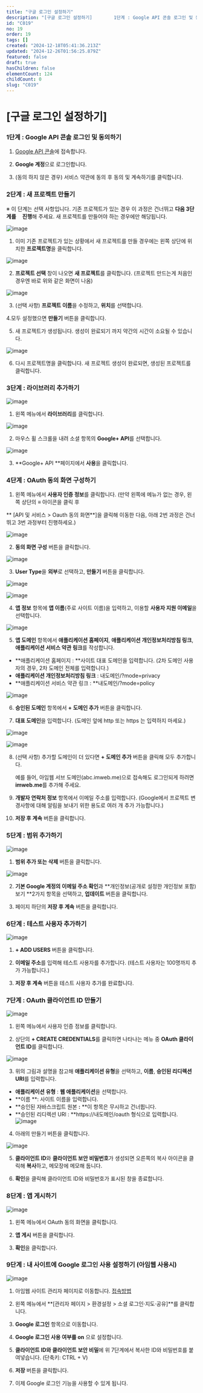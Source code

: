 ```yaml
---
title: "구글 로그인 설정하기"
description: "[구글 로그인 설정하기]        1단계 : Google API 콘솔 로그인 및 동의하기    1. [Google API 콘솔](https://console.developers.google.com/)에 접속합니다.  2. **Google 계정**으로 로그인합니다..."
id: "C019"
no: 19
order: 19
tags: []
created: "2024-12-18T05:41:36.213Z"
updated: "2024-12-26T01:56:25.879Z"
featured: false
draft: true
hasChildren: false
elementCount: 124
childCount: 0
slug: "C019"
---
```


# [구글 로그인 설정하기]



### 1단계 : Google API 콘솔 로그인 및 동의하기



1. [Google API 콘솔](https://console.developers.google.com/)에 접속합니다.

2. **Google 계정**으로 로그인합니다.

3. (동의 하지 않은 경우) 서비스 약관에 동의 후 동의 및 계속하기를 클릭합니다.



### 2단계 : 새 프로젝트 만들기



※ 이 단계는 선택 사항입니다. 기존 프로젝트가 있는 경우 이 과정은 건너뛰고 **다음 3단계를      진행**해 주세요. 새 프로젝트를 만들어야 하는 경우에만 해당됩니다.

![image](https://lh7-rt.googleusercontent.com/docsz/AD_4nXfGo9xp8eGpU0N9xfPXbXdVShHT0z9A8zkFAuSTn0TlxQ0WKFdeDxL5rHwDoESKgEA4YCswSa2zqpHp4Lsg6SJxmOuE5qePAT3Z-J73TsLgrOVjJoHJIWOyA_7lFRWRrux9M0U4Bg?key=YqS6IU_DJn3vrikIkYy671mF)

1. 이미 기존 프로젝트가 있는 상황에서 새 프로젝트를 만들 경우에는 왼쪽 상단에 위치한 **프로젝트명**을 클릭합니다.



![image](https://lh7-rt.googleusercontent.com/docsz/AD_4nXf-L5vU1J4ZIe5op0ugR4TzwHzXFLoGJKv84Y449dLQC2S4CsX7AREOdZNvgRqrf_ghqNmNL8VsTMFsAFEe_EAnn195MYC_LjqHaDglaQWzTJV7KoVTGNvLiF8m3bfdAfWHiZ5vZg?key=YqS6IU_DJn3vrikIkYy671mF)

2. **프로젝트 선택** 창이 나오면 **새 프로젝트**를 클릭합니다. (프로젝트 만드는게 처음인 경우엔 바로 위와 같은 화면이 나옴)



![image](https://lh7-rt.googleusercontent.com/docsz/AD_4nXf33oLzCZ0HUHVBcYzxBwhMklkHgX0Qt0kURdzjWuKrEcYyloq5ZkH6RoVt29kFCxCXNKBdpJT5OGMPYTfc5-_7Wd9Chfjvqu-un6wSl58XZLmhf2WbrOMlMVdRbRD5OT-I23NlHA?key=YqS6IU_DJn3vrikIkYy671mF)

3. (선택 사항) **프로젝트 이름**을 수정하고, **위치**를 선택합니다.

4.모두 설정했으면 **만들기** 버튼을 클릭합니다.

5. 새 프로젝트가 생성됩니다. 생성이 완료되기 까지 약간의 시간이 소요될 수 있습니다.



![image](https://lh7-rt.googleusercontent.com/docsz/AD_4nXdxcKd9mnMqK0xJUpFb9X7vLb9zljkU9z4B7N5kg8RZmNl4iBHD-TSnIVB-7AKeqlEGXhTdo4OWDmC-xDrBfI62KSx61rM08OhP1_QQMxi4CzNbLM_s2v3DANfl8hHM20ODBjsVww?key=YqS6IU_DJn3vrikIkYy671mF)

6. 다시 프로젝트명을 클릭합니다. 새 프로젝트 생성이 완료되면, 생성된 프로젝트를 클릭합니다.



### 3단계 : 라이브러리 추가하기



![image](https://lh7-rt.googleusercontent.com/docsz/AD_4nXedV8HvAK9vjLknTzGkpYND1NUXgbKl0f3YVje94T2oqz4uwyfLU8St1FMdWJxNRqyeocY5cC9ASEvbwzLG6b8Dtn5DmoSYdPPQ20WoEGNx_Y5Ix72MuQ5pasXkp5r0k8ipDycR?key=YqS6IU_DJn3vrikIkYy671mF)

1. 왼쪽 메뉴에서 **라이브러리**를 클릭합니다.



![image](https://lh7-rt.googleusercontent.com/docsz/AD_4nXc-VLthbmQeinu4l_oJokhWMkA7-hIeFhRYNZxvNdvldl2c2u8ZG5zwtyVoiBb5UScBVQ0Y-o_aVRyckqtyuIxbQF_5IbESTqzoVoBUBIP9bGFiPjvb0QzJ25JwaEJNfZ1Nl65FFw?key=YqS6IU_DJn3vrikIkYy671mF)

2. 마우스 휠 스크롤을 내려 소셜 항목의 **Google+ API**를 선택합니다.



![image](https://lh7-rt.googleusercontent.com/docsz/AD_4nXeOBMYkoNh_SPx4svSVQ9lWgouZgXYoQkB44B5J5qGzxhh87SkHEpmdhw88bv98WsuJu-h8oVygDEmo9UuuKroII7gsgRRt_IyH0J1Aopasd74qIIZDnzPuwIbvaDkpGqkWVMCK_A?key=YqS6IU_DJn3vrikIkYy671mF)

3. **Google+ API **페이지에서 **사용**을 클릭합니다.



### 4단계 : OAuth 동의 화면 구성하기



1. 왼쪽 메뉴에서 **사용자 인증 정보**를 클릭합니다. (만약 왼쪽에 메뉴가 없는 경우, 왼쪽 상단의 ≡ 아이콘을 클릭 후 

  ** [API 및 서비스 > Oauth 동의 화면**]을 클릭해 이동한 다음, 아래 2번 과정은 건너뛰고 3번 과정부터 진행하세요.)

 

![image](https://lh7-rt.googleusercontent.com/docsz/AD_4nXdNT5DrKyFUQbgp_k5hcohRBlyvOVBjkH0hkl7Z6nQ2I5IziqrZQPpZYpnrHQPHlsEG189G881cDTDoZfDHt80BG-xhtYSiP8Ef4f_S4UbBiC_uscaAbbJ3w7aHHpisUpZVyFjlXQ?key=YqS6IU_DJn3vrikIkYy671mF)

2. **동의 화면 구성** 버튼을 클릭합니다.



![image](https://lh7-rt.googleusercontent.com/docsz/AD_4nXfYX2s16KLEp1b1io76JRplkrtulfDpVNjqzIarLkBZqGVtF5xe8EgO44ge1mIfpPHZH1awPG7R8DO4-scknwfn8kCgu0QkNLXMLqg93YBuywwbJugEP97DcuiCloZMnlzLTT6nWQ?key=YqS6IU_DJn3vrikIkYy671mF)

3. **User Type**을 **외부**로 선택하고, **만들기** 버튼을 클릭합니다.



![image](https://lh7-rt.googleusercontent.com/docsz/AD_4nXcAjSBYY_KuDESCiKB2c4KntycxBfk3JzFu2wDHX7Htg8HpkPd3EtpodDreePHfxAWhKFq2oaGgsb9IfzDe3LSstRpBOMApzVqjb-LAQ5ti_ldetzt17Wcmz8uBu3f6ycnmPJrK?key=YqS6IU_DJn3vrikIkYy671mF)

![image](https://lh7-rt.googleusercontent.com/docsz/AD_4nXeyYB9wLJRwz1zF2nE-gYsPdQ0uVTS195-oQvpQVDuvv-GgWDDGzK57NdpWfDA4XpTGmxjwTw16xF55hSmDvnJxlyOqa4A2X_IRc-pyEWfntw_ebBLgz4GUkhgdeTLbQxtY8gcrpw?key=YqS6IU_DJn3vrikIkYy671mF)

4. **앱 정보** 항목에 **앱 이름**(주로 사이트 이름)을 입력하고, 이용할 **사용자 지원 이메일**을 선택합니다.



![image](https://lh7-rt.googleusercontent.com/docsz/AD_4nXc0Y0ZArnHLRWZy5z_vld_6MZ_Qv3cDNH6mmIZeOWZpkMRDHtqdCAEISU3joE8FN4Q5i0a0YUhFoAVlsh657d3OGZXBk3Hrk7lgj0ksTfcKP-2tHZGGJ1y4jPOoSLQUS2nSkclAQg?key=YqS6IU_DJn3vrikIkYy671mF)

5. **앱 도메인** 항목에서 **애플리케이션 홈페이지**, **애플리케이션 개인정보처리방침 링크**, **애플리케이션 서비스 약관 링크**를 작성합니다.

- **애플리케이션 홈페이지 : **사이트 대표 도메인을 입력합니다. (2차 도메인 사용자의 경우, 2차 도메인 전체를 입력합니다.)
- **애플리케이션 개인정보처리방침 링크** : 내도메인/?mode=privacy
- **애플리케이션 서비스 약관 링크 : **내도메인/?mode=policy


![image](https://lh7-rt.googleusercontent.com/docsz/AD_4nXc-nOlbpeqsgl6i2anCGhMJBpQZz3lFPrNJo4jiNiLHfa4NOmRkw4wjJm8w4hGKm1ewvj7IdAAKBnDeNyAoJPxjLJLbwHDIZyZk7pMUGUKiVqlv6iDYRI6wDOm1gGgYNK9GJot0lw?key=YqS6IU_DJn3vrikIkYy671mF)

6. **승인된 도메인** 항목에서 **+ 도메인 추가** 버튼을 클릭합니다.

7. **대표 도메인**을 입력합니다. (도메인 앞에 http 또는 https 는 입력하지 마세요.)

![image](https://lh7-rt.googleusercontent.com/docsz/AD_4nXd5SdLnA_N_xbgT3qs1yl0E1p4QhBXpRnlv53Nni-OHl6G0gz0xqsCHjCkPOt6XLE_YYcfa4XptgeSTuuE9pRRwyEoziPi0TmMrqaM_NafVn3RleS4QKJpTQRFLnYapNYwUyNGNvw?key=YqS6IU_DJn3vrikIkYy671mF)



![image](https://lh7-rt.googleusercontent.com/docsz/AD_4nXd9n0NlVArxeAn1FT4vpwuatGUvfnk7hVF0TJBati41G4vzuBnYMW7vTwkOcETzV4VlLcgwr71GlciNFT6KKexqGUpo06uwHI-Yfl8e3yzwGss4qIpymkbbqMmDRA5plLuQYy2GGw?key=YqS6IU_DJn3vrikIkYy671mF)

8. (선택 사항) 추가할 도메인이 더 있다면 **+ 도메인 추가** 버튼을 클릭해 모두 추가합니다. 

     예를 들어, 아임웹 서브 도메인(abc.imweb.me)으로 접속해도 로그인되게 하려면 **imweb.me**를 추가해 주세요.

9. **개발자 연락처 정보** 항목에서 이메일 주소를 입력합니다. (Google에서 프로젝트 변경사항에 대해 알림을 보내기 위한 용도로 여러 개 추가 가능합니다.)

10. **저장 후 계속** 버튼을 클릭합니다.



### 5단계 : 범위 추가하기



![image](https://lh7-rt.googleusercontent.com/docsz/AD_4nXeuiXIZJO5kj5f9h4TBDPG3sZvQDlAtH3k719fjFJBhOhqDQBTagy9z-1Y5t4zlOLrMosemgiOiKE0mWVn9a1XjESW3o9VQ5ybGRHWKkNHO00HcBsTI1rG5Y1syOurJ9BMYF9XjmA?key=YqS6IU_DJn3vrikIkYy671mF)

1. **범위 추가 또는 삭제** 버튼을 클릭합니다.



![image](https://lh7-rt.googleusercontent.com/docsz/AD_4nXcFRiH0uJ1JtjSYO8fPxSMaHHucfktgJJLYbkgFNGzTGp1mcbN7BGZtJBRkCCrKREOcJm6qyF5yXurnN4uPvEhZp7oWroIAjMcRG5rJ-kLsSnyyFnr66AdNn9Bgkmz323j6sS1wZw?key=YqS6IU_DJn3vrikIkYy671mF)

2. **기본 Google 계정의 이메일 주소 확인**과 **개인정보(공개로 설정한 개인정보 포함) 보기 **2가지 항목을 선택하고, **업데이트** 버튼을 클릭합니다.

3. 페이지 하단의 **저장 후 계속** 버튼을 클릭합니다.



### 6단계 : 테스트 사용자 추가하기



![image](https://lh7-rt.googleusercontent.com/docsz/AD_4nXdupG4JaS-dWfCCfcTiNA4VG5BH0K3fLFHsRI04dQ0vJ2-4oaexq3LdUeL8eZ8UcbQ2_1MdEoHLHRnd7pm6eV5RdgVyg2i_TEpVRn9Ind9Qj2qZagBNk6ugtUHUshEK93vJ1BC2iw?key=YqS6IU_DJn3vrikIkYy671mF)

1. **+ ADD USERS** 버튼을 클릭합니다.

2. **이메일 주소**를 입력해 테스트 사용자를 추가합니다. (테스트 사용자는 100명까지 추가 가능합니다.)

3. **저장 후 계속** 버튼을 테스트 사용자 추가를 완료합니다.



### 7단계 : OAuth 클라이언트 ID 만들기



![image](https://lh7-rt.googleusercontent.com/docsz/AD_4nXcUDDLxwGtWSG6VOOT_yEGTuMxZ07Tte7iNsnxOYtyRH5TWMAn82BSruMhEjUuZiHZhVbr_koc47_RBZpHNbDIwTnzn9aJPm-OBfxog4FqCkOCw-9BDx6TGEiNq_JcQb6yTGgDydg?key=YqS6IU_DJn3vrikIkYy671mF)

1. 왼쪽 메뉴에서 사용자 인증 정보를 클릭합니다.

2. 상단의 **+ CREATE CREDENTIALS**를 클릭하면 나타나는 메뉴 중 **OAuth 클라이언트 ID**를 클릭합니다.



![image](https://lh7-rt.googleusercontent.com/docsz/AD_4nXcvEvMOhe_kPxFboOGfvXNFnFykBtRtQFEVEXHR4wAaUKZBSB6-b7KyHRsoGMpyp5K-o0q418xEMTgZn5ksVLEv7-kvGDDcejeguJvwIYm66eAVtv81kQ0uLu5bOAS_WBB3b9t4Mw?key=YqS6IU_DJn3vrikIkYy671mF)

3. 위의 그림과 설명을 참고해 **애플리케이션 유형**을 선택하고, **이름**, **승인된 리디렉션 URI**를 입력합니다.

- **애플리케이션 유형** : **웹 애플리케이션**을 선택합니다.
- **이름 **: 사이트 이름을 입력합니다.
- **승인된 자바스크립트 원본 **:** **이 항목은 무시하고 건너뜁니다.
- **승인된 리디렉션 URl : **https://내도메인/oauth 형식으로 입력합니다.
![image](https://lh7-rt.googleusercontent.com/docsz/AD_4nXfgof-hqsQ0GU8dOMFN7wDXwt-Qa-NgOJieKmfBreXaH61nchLmc0k-YU5bWtcOBceiD3pu5tRd7sMhWMq3KRt6OvevztukjvU2w56-u7De49KF8K_W6C89bgxeR6BrlM30tJh9LA?key=YqS6IU_DJn3vrikIkYy671mF)

4. 아래의 만들기 버튼을 클릭합니다.



![image](https://lh7-rt.googleusercontent.com/docsz/AD_4nXfoKuCCyJ7SkX6PrEhDjF8AowTu1DFpUnLWOSkAEM9f2-3xH6FEpv-Jc9lexYApJtOf-8WWdEeOvpatH3tXVDQh5hQFyhNikHO7BjuCj85vb9RJolPQCyGxW6W5sw7ByOqbEsnR?key=YqS6IU_DJn3vrikIkYy671mF)

5. **클라이언트 ID**와 **클라이언트 보안 비밀번호**가 생성되면 오른쪽의 복사 아이콘을 클릭해 **복사**하고, 메모장에 메모해 둡니다.

6. **확인**을 클릭해 클라이언트 ID와 비밀번호가 표시된 창을 종료합니다.



### 8단계 : 앱 게시하기



![image](https://lh7-rt.googleusercontent.com/docsz/AD_4nXdK6AZ9BZwd-85vM9fliYOyUXGJSjoLp5cDDNCmIx6OyJE_gkPG-DoJIMQTLg9pXinFpnWObV89uSIxYMxQvX0VyH7jIL3VM6j5fSQinPoJmgexR7EA6mZ9CamFVvxg-mg_Q7v2dQ?key=YqS6IU_DJn3vrikIkYy671mF)

1. 왼쪽 메뉴에서 OAuth 동의 화면을 클릭합니다.

2. **앱 게시** 버튼을 클릭합니다.

3. **확인**을 클릭합니다.



### 9단계 : 내 사이트에 Google 로그인 사용 설정하기 (아임웹 사용시)



![image](https://lh7-rt.googleusercontent.com/docsz/AD_4nXcC7-aUKNoqNeUw4X3_z4F6nrv-72cmHQ8231R36V1jPJBve6dLuKYuglDO-qCdRotK4cASFWGfSD3glOOXPbRlCTuW-VZPDuQAf_KhS6l-dF-ZRbtfX88QTqX43mgmXnXbZQXr?key=YqS6IU_DJn3vrikIkYy671mF)

1. 아임웹 사이트 관리자 페이지로 이동합니다. [접속방법](https://imweb.me/faq?mode=view&category=28&category2=32&idx=70395)

2. 왼쪽 메뉴에서 **[관리자 페이지 > 환경설정 > 소셜 로그인·지도·공유]**를 클릭합니다.

3. **Google 로그인** 항목으로 이동합니다.

4. **Google 로그인 사용 여부를 on** 으로 설정합니다.

5. **클라이언트 ID와 클라이언트 보안 비밀**에 위 7단계에서 복사한 ID와 비밀번호를 붙여넣습니다. (단축키: CTRL + V)

6. **저장** 버튼을 클릭합니다.

7. 이제 Google 로그인 기능을 사용할 수 있게 됩니다.
